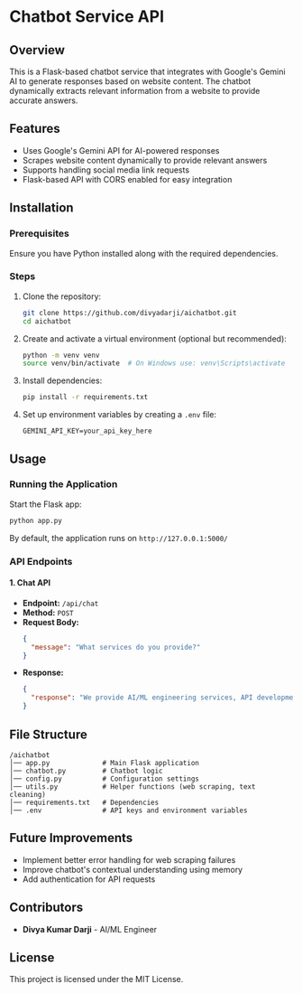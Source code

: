 # Chatbot Service API

## Overview
This is a Flask-based chatbot service that integrates with Google's Gemini AI to generate responses based on website content. The chatbot dynamically extracts relevant information from a website to provide accurate answers.

## Features
- Uses Google's Gemini API for AI-powered responses
- Scrapes website content dynamically to provide relevant answers
- Supports handling social media link requests
- Flask-based API with CORS enabled for easy integration

## Installation

### Prerequisites
Ensure you have Python installed along with the required dependencies.

### Steps
1. Clone the repository:
   ```bash
   git clone https://github.com/divyadarji/aichatbot.git
   cd aichatbot
   ```
2. Create and activate a virtual environment (optional but recommended):
   ```bash
   python -m venv venv
   source venv/bin/activate  # On Windows use: venv\Scripts\activate
   ```
3. Install dependencies:
   ```bash
   pip install -r requirements.txt
   ```
4. Set up environment variables by creating a `.env` file:
   ```
   GEMINI_API_KEY=your_api_key_here
   ```

## Usage

### Running the Application
Start the Flask app:
```bash
python app.py
```
By default, the application runs on `http://127.0.0.1:5000/`

### API Endpoints

#### 1. **Chat API**
   - **Endpoint:** `/api/chat`
   - **Method:** `POST`
   - **Request Body:**
     ```json
     {
       "message": "What services do you provide?"
     }
     ```
   - **Response:**
     ```json
     {
       "response": "We provide AI/ML engineering services, API development, and more."
     }
     ```

## File Structure
```
/aichatbot
│── app.py             # Main Flask application
│── chatbot.py         # Chatbot logic
│── config.py          # Configuration settings
│── utils.py           # Helper functions (web scraping, text cleaning)
│── requirements.txt   # Dependencies
│── .env               # API keys and environment variables
```

## Future Improvements
- Implement better error handling for web scraping failures
- Improve chatbot's contextual understanding using memory
- Add authentication for API requests

## Contributors
- **Divya Kumar Darji** - AI/ML Engineer

## License
This project is licensed under the MIT License.

